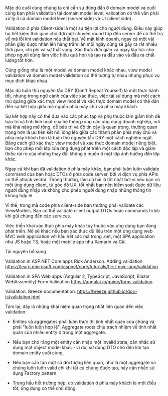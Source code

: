 Mặc dù cuối cùng chúng ta chỉ cần sự đúng đắn ở domain model và cuối cùng bạn phải validation tại domain model level, validation có thể vẫn phải xử lý ở cả domain model level (server side) và UI (client side).

Validation ở phía Client-side là một sự tiện lợi cho người dùng. Điều này giúp họ tiết kiệm thời gian chờ đợi một chuyến round trip đến server để có thể trả về mã lỗi khi validation nếu thất bại. Về mặt kinh doanh, ngay cả một vài phần giây được nhân lên hàng trăm lần mỗi ngày cũng sẽ gây ra rất nhiều thời gian, chi phí và sự thất vọng. Xác thực đơn giản và ngay lập tức cho phép người dùng làm việc hiệu quả hơn và tạo ra đầu vào và đầu ra chất lượng tốt hơn.

Cũng giống như là một model và domain model khác nhau, view model validation và domain model validation có thể tương tự nhau nhưng phục vụ mục đích khác nhau.

Mặc dù tuân thủ nguyên tắc DRY (Don't Repeat Yourself) là một thực hành tốt, nhưng trong ngữ cảnh của việc xác thực, việc tái sử dụng mã một cách mù quáng giữa xác thực view model và xác thực domain model có thể dẫn đến sự kết hợp giữa mã nguồn phía máy chủ và phía máy khách.

Sự kết hợp này có thể đưa vào các phức tạp và phụ thuộc làm giảm tính dễ bảo trì và tính linh hoạt của hệ thống.rong các ứng dụng doanh nghiệp, nơi mà khả năng mở rộng, dễ bảo trì và độ tin cậy là quan trọng, thường quan trọng hơn là ưu tiên kết nối lỏng lẻo giữa các thành phần phía máy chủ và phía máy khách hơn là tuân thủ nguyên tắc DRY một cách nghiêm ngặt. Bằng cách giữ xác thực view model và xác thực domain model riêng biệt, bạn cho phép mỗi lớp của ứng dụng phát triển một cách độc lập và giảm thiểu rủi ro của những thay đổi không ý muốn ở một lớp ảnh hưởng đến lớp khác.

Ngay cả khi bạn đã validation ở phía máy khác, bạn phải luôn luôn validate command của bạn hoặc DTOs ở phía code server, bởi vì dịch vụ phía APIs có thể attack vector. Thông thường, làm cả hai là tốt nhất bởi vì nếu bạn có một ứng dụng client, từ góc độ UX, tốt nhất bạn nên kiểm soát được dữ liệu người dùng nhập và không cho phép người dùng nhập những thông tin không hợp lệ.

Vì thế, trong mã code phía client-side bạn thường phải validate các ViewModels. Bạn có thể validate client output DTOs hoặc commands trước khi gửi chúng đến các services.

Việc triển khai xác thực phía máy khác tùy thuộc vào ứng dụng bạn đang phát triển. Nó sẽ khác nếu bạn xác thực dữ liệu trên một ứng dụng web MVC web application với hầu hết các mã trong .net, một SPA application như JS hoặc TS, hoặc một mobile app như Xamarin và C#.

Tài nguyên bổ sung


Validation in ASP.NET Core apps
Rick Anderson. Adding validation
https://learn.microsoft.com/aspnet/core/tutorials/first-mvc-app/validation

Validation in SPA Web apps (Angular 2, TypeScript, JavaScript, Blazor WebAssembly)
Form Validation
https://angular.io/guide/form-validation

Validation. Breeze documentation.
https://breeze.github.io/doc-js/validation.html

Tóm lại, đây là những khái niệm quan trọng nhất liên quan đến việc validation:

+ Entites và aggregates phải luôn thực thi tính nhất quán của chúng và phải "luôn luôn hợp lệ". Aggregate roots chịu trách nhiệm về tính nhất quán của nhiều entity ở trong một aggregate.

+ Nếu bạn cho rằng một entity cần nhập một invalid state, cân nhắc sử dụng một object model khác - ví dụ, sử dụng DTO cho đến khi tạo domain entity cuối cùng.

+ Nếu bạn cần tạo một số đối tượng liên quan, như là một aggregate và chúng luôn luôn valid chỉ khi tất cả chúng được tạo, hãy cân nhắc sử dụng Factory pattern.

+ Trong hầu hết trường hợp, có validation ở phía máy khách là một điều tốt, ứng dụng có thể chủ động.
